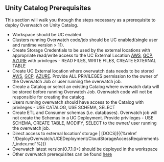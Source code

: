 ## Unity Catalog Prerequisites

This section will walk you through the steps necessary as a prerequisite to deploy Overwatch on Unity Catalog.
* Workspace should be UC enabled.
* Clusters running Overwatch code/job should be UC enabled(single user and runtime version > 11).
* Create Storage Credentials to be used by the external locations with appropriate read/write access to the UC External Location [AWS](https://docs.databricks.com/data-governance/unity-catalog/manage-external-locations-and-credentials.html#create-a-storage-credential), [GCP](https://docs.gcp.databricks.com/data-governance/unity-catalog/manage-external-locations-and-credentials.html#manage-storage-credentials), [AZURE](https://learn.microsoft.com/en-gb/azure/databricks/data-governance/unity-catalog/manage-external-locations-and-credentials#--create-a-storage-credential) with privileges - READ FILES, WRITE FILES, CREATE EXTERNAL TABLE
* Create UC External location where overwatch data needs to be stored [AWS](https://docs.databricks.com/data/manage-external-locations.html#manage-unity-catalog-external-locations-in-data-explorer), [GCP](https://docs.gcp.databricks.com/data/manage-external-locations.html#manage-unity-catalog-external-locations-in-data-explorer), [AZURE](https://learn.microsoft.com/en-gb/azure/databricks/data/manage-external-locations#create-external-location). Provide ALL PRIVILEGES permission to the owner of the Overwatch Job or user running the overwatch job.
* Create a Catalog or select an existing Catalog where overwatch data will be stored before running Overwatch Job. Overwatch code will not be responsible for creating the catalog.
* Users running overwatch should have access to the Catalog with privileges - USE CATALOG, USE SCHEMA, SELECT
* Create ETL and Consumer schemas (i.e. databases). Overwatch job will not create the Schemas in a UC Deployment. Provide privileges - USE SCHEMA, CREATE TABLE, MODIFY, SELECT to the owner/ user running the overwatch job.
* Direct access to external location’ storage | [DOCS]({{%relref "/DeployOverwatch/UCEDeployment/CloudStorageAccessRequirements/_index.md"%}})
* Overwatch latest version(0.7.1.0+) should be deployed in the workspace
* Other overwatch prerequisites can be found [here](https://databrickslabs.github.io/overwatch/deployoverwatch/cloudinfra/)
